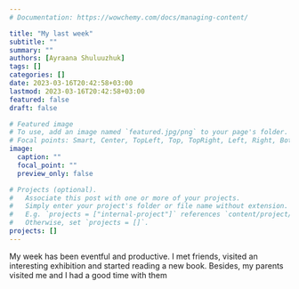 ```yaml
---
# Documentation: https://wowchemy.com/docs/managing-content/

title: "My last week"
subtitle: ""
summary: ""
authors: [Ayraana Shuluuzhuk]
tags: []
categories: []
date: 2023-03-16T20:42:58+03:00
lastmod: 2023-03-16T20:42:58+03:00
featured: false
draft: false

# Featured image
# To use, add an image named `featured.jpg/png` to your page's folder.
# Focal points: Smart, Center, TopLeft, Top, TopRight, Left, Right, BottomLeft, Bottom, BottomRight.
image:
  caption: ""
  focal_point: ""
  preview_only: false

# Projects (optional).
#   Associate this post with one or more of your projects.
#   Simply enter your project's folder or file name without extension.
#   E.g. `projects = ["internal-project"]` references `content/project/deep-learning/index.md`.
#   Otherwise, set `projects = []`.
projects: []
---
```


My week has been eventful and productive. I met friends, visited an interesting exhibition and started reading a new book. Besides, my parents visited me and I had a good time with them
